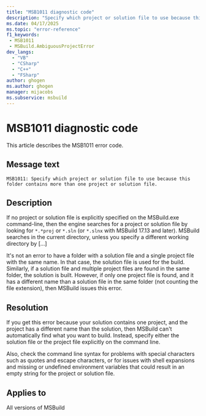 ```yaml
---
title: "MSB1011 diagnostic code"
description: "Specify which project or solution file to use because this folder contains more than one project or solution file."
ms.date: 04/17/2025
ms.topic: "error-reference"
f1_keywords:
 - MSB1011
 - MSBuild.AmbiguousProjectError
dev_langs:
  - "VB"
  - "CSharp"
  - "C++"
  - "FSharp"
author: ghogen
ms.author: ghogen
manager: mijacobs
ms.subservice: msbuild
---
```


# MSB1011 diagnostic code

<!-- :::ErrorDefinitionDescription::: -->
<!-- :::editable-content name="introDescription"::: -->
This article describes the MSB1011 error code.
<!-- :::editable-content-end::: -->

## Message text

`MSB1011: Specify which project or solution file to use because this folder contains more than one project or solution file.`

<!-- :::editable-content name="postOutputDescription"::: -->
<!--
{StrBegin="MSBUILD : error MSB1011: "}UE: If no project or solution file is explicitly specified on the MSBuild.exe command-line, then the engine searches for a
      project or solution file in the current directory by looking for *.*PROJ and *.SLN. If more than one file is found that matches this wildcard, we
      fire this error.
      LOCALIZATION: The prefix "MSBUILD : error MSBxxxx:" should not be localized.
-->
## Description

If no project or solution file is explicitly specified on the MSBuild.exe command-line, then the engine searches for a       project or solution file by looking for `*.*proj` or `*.sln` (or `*.slnx` with MSBuild 17.13 and later). MSBuild searches in the current directory, unless you specify a different working directory by [...]

It's not an error to have a folder with a solution file and a single project file with the same name. In that case, the solution file is used for the build. Similarly, if a solution file and multiple project files are found in the same folder, the solution is built. However, if only one project file is found, and it has a different name than a solution file in the same folder (not counting the file extension), then MSBuild issues this error.

## Resolution

If you get this error because your solution contains one project, and the project has a different name than the solution, then MSBuild can't automatically find what you want to build. Instead, specify either the solution file or the project file explicitly on the command line.

Also, check the command line syntax for problems with special characters such as quotes and escape characters, or for issues with shell expansions and missing or undefined environment variables that could result in an empty string for the project or solution file.

<!-- :::editable-content-end::: -->
<!-- :::ErrorDefinitionDescription-end::: -->

## Applies to

All versions of MSBuild
